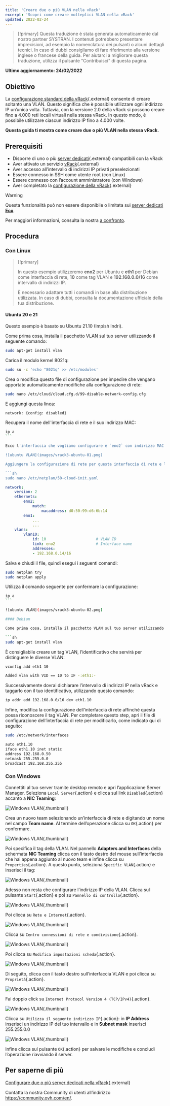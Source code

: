 ```yaml
---
title: 'Creare due o più VLAN nella vRack'
excerpt: 'Scopri come creare molteplici VLAN nella vRack'
updated: 2022-02-24
---
```


> [!primary]
> Questa traduzione è stata generata automaticamente dal nostro partner SYSTRAN. I contenuti potrebbero presentare imprecisioni, ad esempio la nomenclatura dei pulsanti o alcuni dettagli tecnici. In caso di dubbi consigliamo di fare riferimento alla versione inglese o francese della guida. Per aiutarci a migliorare questa traduzione, utilizza il pulsante "Contribuisci" di questa pagina.
>

**Ultimo aggiornamento: 24/02/2022**

## Obiettivo

La [configurazione standard della vRack](/pages/bare_metal_cloud/dedicated_servers/vrack_configuring_on_dedicated_server){.external} consente di creare soltanto una VLAN. Questo significa che è possibile utilizzare ogni indirizzo IP un’unica volta. Tuttavia, con la versione 2.0 della vRack si possono creare fino a 4.000 reti locali virtuali nella stessa vRack. In questo modo, è possibile utilizzare ciascun indirizzo IP fino a 4.000 volte.

**Questa guida ti mostra come creare due o più VLAN nella stessa vRack.**


## Prerequisiti

- Disporre di uno o più [server dedicati](https://www.ovh.it/server_dedicati/){.external} compatibili con la vRack
- Aver attivato un servizio [vRack](https://www.ovh.it/soluzioni/vrack/){.external}
- Aver accesso all’intervallo di indirizzi IP privati preselezionati
- Essere connesso  in SSH come utente root (con Linux)
- Essere connesso con l’account amministratore (con Windows)
- Aver completato la [configurazione della vRack](/pages/bare_metal_cloud/dedicated_servers/vrack_configuring_on_dedicated_server){.external}

> [!warning]
> Questa funzionalità può non essere disponibile o limitata sui [server dedicati **Eco**](https://eco.ovhcloud.com/it/about/).
>
> Per maggiori informazioni, consulta la nostra [a confronto](https://eco.ovhcloud.com/it/compare/).

## Procedura

### Con Linux

> [!primary]
>
> In questo esempio utilizzeremo **eno2** per Ubuntu e **eth1** per Debian come interfaccia di rete, **10** come tag VLAN e **192.168.0.0/16** come intervallo di indirizzi IP. 
>
> È necessario adattare tutti i comandi in base alla distribuzione utilizzata. In caso di dubbi, consulta la documentazione ufficiale della tua distribuzione.
>

#### Ubuntu 20 e 21

Questo esempio è basato su Ubuntu 21.10 (Impish Indri).

Come prima cosa, installa il pacchetto VLAN sul tuo server utilizzando il seguente comando:

```sh
sudo apt-get install vlan
```

Carica il modulo kernel 8021q:

```sh
sudo su -c 'echo "8021q" >> /etc/modules'
```

Crea o modifica questo file di configurazione per impedire che vengano apportate automaticamente modifiche alla configurazione di rete:

```sh
sudo nano /etc/cloud/cloud.cfg.d/99-disable-network-config.cfg
```

E aggiungi questa linea:

```sh
network: {config: disabled}
```

Recupera il nome dell'interfaccia di rete e il suo indirizzo MAC:

```sh
ip a
``` 

Ecco l'interfaccia che vogliamo configurare è `eno2` con indirizzo MAC: 'd0:50:99:d6:6b:14'.

![ubuntu VLAN](images/vrack3-ubuntu-01.png)

Aggiungere la configurazione di rete per questa interfaccia di rete e la dichiarazione VLAN nel file seguente:

```sh
sudo nano /etc/netplan/50-cloud-init.yaml
```

```yaml
network:
    version: 2
    ethernets:
        eno2:
            match:
                macaddress: d0:50:99:d6:6b:14
        eno1:
            ...
            ...
    vlans:
        vlan10:
            id: 10                      # VLAN ID    
            link: eno2                  # Interface name
            addresses:
            - 192.168.0.14/16
```

Salva e chiudi il file, quindi esegui i seguenti comandi:

```sh
sudo netplan try
sudo netplan apply
```

Utilizza il comando seguente per confermare la configurazione:

```sh
ip a
``` 

![ubuntu VLAN](images/vrack3-ubuntu-02.png)

#### Debian

Come prima cosa, installa il pacchetto VLAN sul tuo server utilizzando il seguente comando:

```sh
sudo apt-get install vlan
```

È consigliabile creare un tag VLAN, l’identificativo che servirà per distinguere le diverse VLAN:

```sh
vconfig add eth1 10

Added vlan with VID == 10 to IF -:eth1:-
```

Successivamente dovrai dichiarare l’intervallo di indirizzi IP nella vRack e taggarlo con il tuo identificativo, utilizzando questo comando:

```sh
ip addr add 192.168.0.0/16 dev eth1.10
```

Infine, modifica la configurazione dell’interfaccia di rete affinché questa possa riconoscere il tag VLAN. Per completare questo step, apri il file di configurazione dell’interfaccia di rete per modificarlo, come indicato qui di seguito:

```sh
sudo /etc/network/interfaces

auto eth1.10
iface eth1.10 inet static
address 192.168.0.50
netmask 255.255.0.0
broadcast 192.168.255.255
```

### Con Windows

Connettiti al tuo server tramite desktop remoto e apri l’applicazione Server Manager. Seleziona `Local Server`{.action} e clicca sul link `Disabled`{.action} accanto a **NIC Teaming**:

![Windows VLAN](images/vrack2-windows-01.png){.thumbnail}

Crea un nuovo team selezionando un’interfaccia di rete e digitando un nome nel campo **Team name**. Al termine dell’operazione clicca su `OK`{.action} per confermare.

![Windows VLAN](images/vrack2-windows-02.png){.thumbnail}

Poi specifica il tag della VLAN. Nel pannello **Adapters and Interfaces** della schermata **NIC Teaming** clicca con il tasto destro del mouse sull’interfaccia che hai appena aggiunto al nuovo team e infine clicca su `Properties`{.action}. A questo punto, seleziona `Specific VLAN`{.action} e inserisci il tag:

![Windows VLAN](images/vrack2-windows-03.png){.thumbnail}

Adesso non resta che configurare l’indirizzo IP della VLAN. Clicca sul pulsante `Start`{.action} e poi su `Pannello di controllo`{.action}.

![Windows VLAN](images/vrack2-windows-04.png){.thumbnail}

Poi clicca su `Rete e Internet`{.action}.

![Windows VLAN](images/vrack2-windows-05.png){.thumbnail}

Clicca su `Centro connessioni di rete e condivisione`{.action}.

![Windows VLAN](images/vrack2-windows-06.png){.thumbnail}

Poi clicca su `Modifica impostazioni scheda`{.action}.

![Windows VLAN](images/vrack2-windows-07.png){.thumbnail}

Di seguito, clicca con il tasto destro sull’interfaccia VLAN e poi clicca su `Proprietà`{.action}.

![Windows VLAN](images/vrack2-windows-08.png){.thumbnail}

Fai doppio click su `Internet Protocol Version 4 (TCP/IPv4)`{.action}.

![Windows VLAN](images/vrack2-windows-09.png){.thumbnail}

Clicca su `Utilizza il seguente indirizzo IP`{.action}: in **IP Address** inserisci un indirizzo IP del tuo intervallo e in **Subnet mask** inserisci 255.255.0.0

![Windows VLAN](images/vrack2-windows-10.png){.thumbnail}

Infine clicca sul pulsante `OK`{.action} per salvare le modifiche e concludi l’operazione riavviando il server.

## Per saperne di più

[Configurare due o più server dedicati nella vRack](/pages/bare_metal_cloud/dedicated_servers/vrack_configuring_on_dedicated_server){.external}

Contatta la nostra Community di utenti all’indirizzo <https://community.ovh.com/en/>.